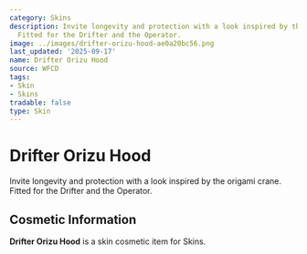 ```yaml
---
category: Skins
description: Invite longevity and protection with a look inspired by the origami crane.
  Fitted for the Drifter and the Operator.
image: ../images/drifter-orizu-hood-ae0a20bc56.png
last_updated: '2025-09-17'
name: Drifter Orizu Hood
source: WFCD
tags:
- Skin
- Skins
tradable: false
type: Skin
---
```


# Drifter Orizu Hood

Invite longevity and protection with a look inspired by the origami crane. Fitted for the Drifter and the Operator.

## Cosmetic Information

**Drifter Orizu Hood** is a skin cosmetic item for Skins.

